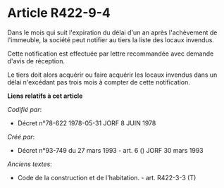 # Article R422-9-4

Dans le mois qui suit l'expiration du délai d'un an après l'achèvement de l'immeuble, la société peut notifier au tiers la
liste des locaux invendus.

Cette notification est effectuée par lettre recommandée avec demande d'avis de réception.

Le tiers doit alors acquérir ou faire acquérir les locaux invendus dans un délai n'excédant pas trois mois à compter de cette
notification.

**Liens relatifs à cet article**

_Codifié par_:

  - Décret n°78-622 1978-05-31 JORF 8 JUIN 1978

_Créé par_:

  - Décret n°93-749 du 27 mars 1993 - art. 6 () JORF 30 mars 1993

_Anciens textes_:

  - Code de la construction et de l'habitation. - art. R422-3-3 (T)
